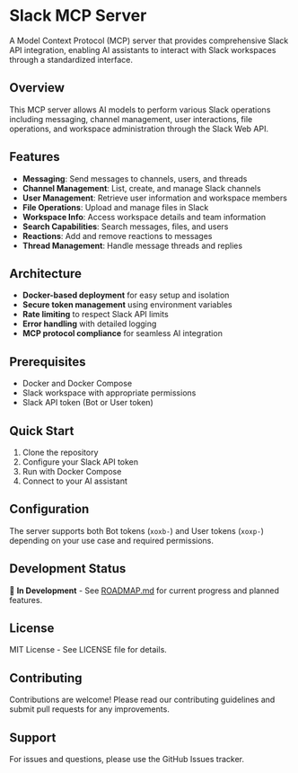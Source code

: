 # Slack MCP Server

A Model Context Protocol (MCP) server that provides comprehensive Slack API integration, enabling AI assistants to interact with Slack workspaces through a standardized interface.

## Overview

This MCP server allows AI models to perform various Slack operations including messaging, channel management, user interactions, file operations, and workspace administration through the Slack Web API.

## Features

- **Messaging**: Send messages to channels, users, and threads
- **Channel Management**: List, create, and manage Slack channels
- **User Management**: Retrieve user information and workspace members
- **File Operations**: Upload and manage files in Slack
- **Workspace Info**: Access workspace details and team information
- **Search Capabilities**: Search messages, files, and users
- **Reactions**: Add and remove reactions to messages
- **Thread Management**: Handle message threads and replies

## Architecture

- **Docker-based deployment** for easy setup and isolation
- **Secure token management** using environment variables
- **Rate limiting** to respect Slack API limits
- **Error handling** with detailed logging
- **MCP protocol compliance** for seamless AI integration

## Prerequisites

- Docker and Docker Compose
- Slack workspace with appropriate permissions
- Slack API token (Bot or User token)

## Quick Start

1. Clone the repository
2. Configure your Slack API token
3. Run with Docker Compose
4. Connect to your AI assistant

## Configuration

The server supports both Bot tokens (`xoxb-`) and User tokens (`xoxp-`) depending on your use case and required permissions.

## Development Status

🚧 **In Development** - See [ROADMAP.md](ROADMAP.md) for current progress and planned features.

## License

MIT License - See LICENSE file for details.

## Contributing

Contributions are welcome! Please read our contributing guidelines and submit pull requests for any improvements.

## Support

For issues and questions, please use the GitHub Issues tracker.
